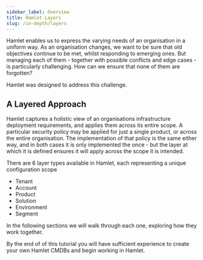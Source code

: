 ```yaml
---
sidebar_label: Overview
title: Hamlet Layers
slug: /in-depth/layers
---
```

Hamlet enables us to express the varying needs of an organisation in a uniform way. As an organisation changes, we want to be sure that old objectives continue to be met, whilst responding to emerging ones. But managing each of them - together with possible conflicts and edge cases - is particularly challenging. How can we ensure that none of them are forgotten?

Hamlet was designed to address this challenge.

## A Layered Approach

Hamlet captures a holistic view of an organisations infrastructure deployment requirements, and applies them across its entire scope. A particular security policy may be applied for just a single product, or across the entire organisation. The implementation of that policy is the same either way, and in both cases it is only implemented the once - but the layer at which it is defined ensures it will apply across the scope it is intended.

There are 6 layer types available in Hamlet, each representing a unique configuration scope

- Tenant
- Account
- Product
- Solution
- Environment
- Segment

In the following sections we will walk through each one, exploring how they work together.

By the end of of this tutorial you will have sufficient experience to create your own Hamlet CMDBs and begin working in Hamlet.
